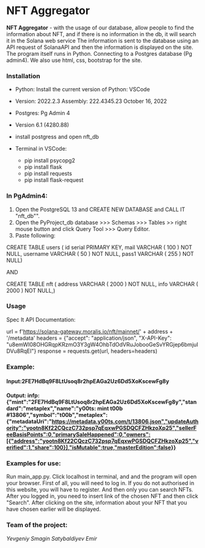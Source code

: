 # NFT Aggregator
**NFT Aggregator** - with the usage of our database, allow people to find the information about NFT, and if there is no information in the db, it will search it in the Solana web service
The information is sent to the database using an API request of SolanaAPI and then the information is displayed on the site. 
The program itself runs in Python. Connecting to a Postgres database (Pg admin4). We also use html, css, bootstrap for the site.

### Installation
- Python: Install the current version of Python: VSCode
- Version: 2022.2.3 Assembly: 222.4345.23 October 16, 2022
- Postgres: Pg Admin 4
- Version 6.1 (4280.88)
- install postgress and open nft_db
- Terminal in VSCode:

	- pip install psycopg2
	- pip install flask
	- pip install requests
	- pip install flask-request

### In PgAdmin4:
1. Open the PostgreSQL 13 and CREATE NEW DATABASE and CALL IT "nft_db"".
2. Open the PyProject_db database >>> Schemas >>> Tables >> right mouse button and click Query Tool >>> Query Editor.
3. Paste following: 

CREATE TABLE users (
  id serial PRIMARY KEY,
	mail VARCHAR ( 100 ) NOT NULL,
	username VARCHAR ( 50 ) NOT NULL,
  pass1 VARCHAR ( 255 ) NOT NULL)
  
  AND 
  
  CREATE TABLE nft (
  address  VARCHAR ( 2000 ) NOT NULL,
  info  VARCHAR ( 2000 ) NOT NULL,)

### Usage
Spec It API Documentation:

url = f'https://solana-gateway.moralis.io/nft/mainnet/' + address + '/metadata'
headers = {"accept": "application/json",
           "X-API-Key": "u8emWI08OHGRqpKRzmO3Y3gW4OhbTdOdVRuJobooGeSvYRGjep6bmjuIDVu8RqEI"}
response = requests.get(url, headers=headers)

### Example:

#### Input:2FE7HdBq9F8LtUsoq8r2hpEAGa2Uz6Dd5XoKscewFg8y 
#### Output: infp: {"mint":"2FE7HdBq9F8LtUsoq8r2hpEAGa2Uz6Dd5XoKscewFg8y","standard":"metaplex","name":"y00ts: mint t00b #13806","symbol":"t00b","metaplex":{"metadataUri":"https://metadata.y00ts.com/t/13806.json","updateAuthority":"yootn8Kf22CQczC732psp7qEqxwPGSDQCFZHkzoXp25","sellerFeeBasisPoints":0,"primarySaleHappened":0,"owners":[{"address":"yootn8Kf22CQczC732psp7qEqxwPGSDQCFZHkzoXp25","verified":1,"share":100}],"isMutable":true,"masterEdition":false}}

### Examples for use:
Run main_app.py.
Click localhost in terminal, and and the program will open your browser. First of all, you will need to log in. If you
do not authorised in this website, you will have to register. And then only you can search NFTs.
After you logged in, you need to insert link of the chosen NFT and then click "Search".
After clicking on the site, information about your NFT that you have chosen earlier will be displayed.

### Team of the project:
*Yevgeniy Smagin*
*Satybaldiyev Emir*

